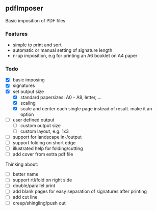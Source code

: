 ## pdfImposer

Basic imposition of PDF files

### Features

- simple to print and sort
- automatic or manual setting of signature length
- n-up imposition, e.g for printing an A6 booklet on A4 paper

### Todo

- [x] basic imposing
- [x] signatures
- [x] set output size
  - [x] standard papersizes: A0 - A8, letter, ...
  - [x] scaling
  - [x] scale and center each single page instead of result. make it an option
- [ ] user defined output
  - [ ] custom output size
  - [ ] custom layout, e.g. 1x3
- [ ] support for landscape in-/output
- [ ] support folding on short edge
- [ ] illustrated help for folding/cutting
- [ ] add cover from extra pdf file

Thinking about:
- [ ] better name
- [ ] support rtl/fold on right side
- [ ] double/parallel print
- [ ] add blank pages for easy separation of signatures after printing
- [ ] add cut line
- [ ] creep/shingling/push out
